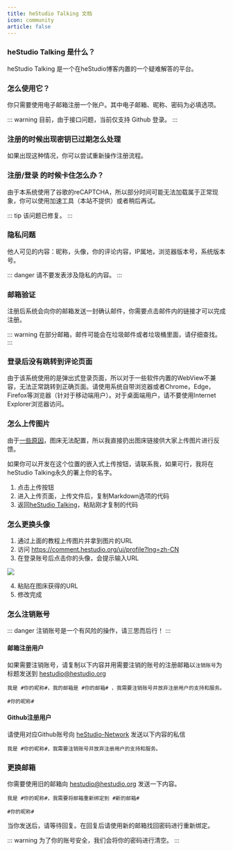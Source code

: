 ```yaml
---
title: heStudio Talking 文档
icon: community
article: false
---
```


### heStudio Talking 是什么？
heStudio Talking 是一个在heStudio博客内置的一个疑难解答的平台。

### 怎么使用它？
你只需要使用电子邮箱注册一个账户。其中电子邮箱、昵称、密码为必填选项。

::: warning 
目前，由于接口问题，当前仅支持 Github 登录。
:::

### 注册的时候出现密钥已过期怎么处理
如果出现这种情况，你可以尝试重新操作注册流程。


### 注册/登录 的时候卡住怎么办？
由于本系统使用了谷歌的reCAPTCHA，所以部分时间可能无法加载属于正常现象，你可以使用加速工具（本站不提供）或者稍后再试。

::: tip 
该问题已修复。
:::

### 隐私问题
他人可见的内容：昵称，头像，你的评论内容，IP属地，浏览器版本号，系统版本号。

::: danger 
请不要发表涉及隐私的内容。
:::

### 邮箱验证
注册后系统会向你的邮箱发送一封确认邮件，你需要点击邮件内的链接才可以完成注册。

::: warning 
在部分邮箱，邮件可能会在垃圾邮件或者垃圾桶里面，请仔细查找。
:::

### 登录后没有跳转到评论页面
由于该系统使用的是弹出式登录页面，所以对于一些软件内置的WebView不兼容，无法正常跳转到正确页面。请使用系统自带浏览器或者Chrome，Edge，Firefox等浏览器（针对于移动端用户）。对于桌面端用户，请不要使用Internet Explorer浏览器访问。

### 怎么上传图片
由于[一些原因](https://github.com/orgs/walinejs/discussions/1771)，图床无法配置，所以我直接扔出图床链接供大家上传图片进行反馈。
 
如果你可以开发在这个位置的嵌入式上传按钮，请联系我，如果可行，我将在heStudio Talking永久的署上你的名字。

1. 点击上传按钮
2. 进入上传页面，上传文件后，复制Markdown选项的代码
3. 返回[heStudio Talking](https://www.hestudio.org/talking/)，粘贴刚才复制的代码

### 怎么更换头像
1. 通过上面的教程上传图片并拿到图片的URL
2. 访问 https://comment.hestudio.org/ui/profile?lng=zh-CN 
3. 在登录账号后点击你的头像，会提示输入URL

![](https://image.hestudio.org/img/2023/01/29/63d54bb8b83f1.jpg)

4. 粘贴在图床获得的URL
5. 修改完成

### 怎么注销账号

::: danger
注销账号是一个有风险的操作，请三思而后行！
:::

#### 邮箱注册用户
如果需要注销账号，请复制以下内容并用需要注销的账号的注册邮箱以`注销账号`为标题发送到 [hestudio@hestudio.org](mailto:hestudio@hestudio.org)

```text
我是 #你的昵称#，我的邮箱是 #你的邮箱# ，我需要注销账号并放弃注册用户的支持和服务。

#你的昵称#
```

#### Github注册用户
请使用对应Github账号向 [heStudio-Network](https://github.com/hestudio-network) 发送以下内容的私信

```text
我是 #你的昵称#，我需要注销账号并放弃注册用户的支持和服务。
```

### 更换邮箱
你需要使用旧的邮箱向 [hestudio@hestudio.org](mailto:hestudio@hestudio.org) 发送一下内容。
```text
我是 #你的昵称#，我需要将邮箱重新绑定到 #新的邮箱#

#你的昵称#
```

当你发送后，请等待回复。在回复后请使用新的邮箱找回密码进行重新绑定。

::: warning
为了你的账号安全，我们会将你的密码进行清空。
:::

<Share colorful />
